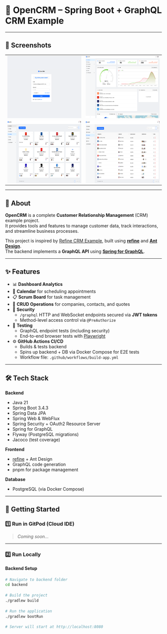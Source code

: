 # 🏢 OpenCRM – Spring Boot + GraphQL CRM Example



---

## 📸 Screenshots

<table>
  <tr>
    <td style="width: 50%;"><img src="document/signin.png" alt="SignIn" style="width: 100%; height: 200px;" /></td>
    <td style="width: 50%;"><img src="document/dashboard.png" alt="Dashboard" style="width: 100%; height: 200px;" /></td>
  </tr>
  <tr>
    <td style="width: 50%;"><img src="document/company01.png" alt="Company 01" style="width: 100%; height: 200px;" /></td>
    <td style="width: 50%;"><img src="document/company02.png" alt="Company 02" style="width: 100%; height: 200px;" /></td>
  </tr>
</table>

---

## 📖 About

**OpenCRM** is a complete **Customer Relationship Management** (CRM) example project.  
It provides tools and features to manage customer data, track interactions, and streamline business processes.

This project is inspired by [Refine CRM Example](https://github.com/refinedev/refine/tree/main/examples/app-crm), built using **[refine](https://refine.dev/)** and **[Ant Design](https://ant.design/)**.  
The backend implements a **GraphQL API** using **[Spring for GraphQL](https://github.com/spring-projects/spring-graphql)**.

---

## ✨ Features

- 📊 **Dashboard Analytics**
- 📅 **Calendar** for scheduling appointments
- 📋 **Scrum Board** for task management
- 🔄 **CRUD Operations** for companies, contacts, and quotes
- 🔐 **Security**
  - `/graphql` HTTP and WebSocket endpoints secured via **JWT tokens**
  - Method-level access control via `@PreAuthorize`
- 🧪 **Testing**
  - GraphQL endpoint tests (including security)
  - End-to-end browser tests with [Playwright](https://playwright.dev/)
- ⚙️ **GitHub Actions CI/CD**
  - Builds & tests backend
  - Spins up backend + DB via Docker Compose for E2E tests
  - Workflow file: `.github/workflows/build-app.yml`

---

## 🛠 Tech Stack

**Backend**
- Java 21
- Spring Boot 3.4.3
- Spring Data JPA
- Spring Web & WebFlux
- Spring Security + OAuth2 Resource Server
- Spring for GraphQL
- Flyway (PostgreSQL migrations)
- Jacoco (test coverage)

**Frontend**
- [refine](https://refine.dev/) + Ant Design
- GraphQL code generation
- pnpm for package management

**Database**
- PostgreSQL (via Docker Compose)

---

## 🚀 Getting Started

### 1️⃣ Run in GitPod (Cloud IDE)
> _Coming soon..._

---

### 2️⃣ Run Locally

#### **Backend Setup**
```bash
# Navigate to backend folder
cd backend

# Build the project
./gradlew build

# Run the application
./gradlew bootRun

# Server will start at http://localhost:8080
